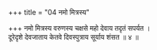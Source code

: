 +++
title = "04 नमो मित्रस्य"

+++
नमो मित्रस्य वरुणस्य चक्षसे महो देवाय तदृतं सपर्यत ।  
दूरेदृशे देवजाताय केतवे दिवस्पुत्राय सूर्याय शंसत ॥ ४ ॥